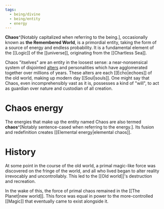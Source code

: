 ```yaml
---
tags:
  - being/divine
  - being/entity
  - energy
---
```

**Chaos**^[Notably capitalized when referring to the being.], occasionally known as **the Remembered World**, is a primordial entity, taking the form of a source of energy and endless probability. It is a fundamental element of the [[Logic]] of the [[universe]], originating from the [[Chartless Sea]].

Chaos "itselves" are an entity in the loosest sense: a near-nonsensical system of disjointed [alters](https://en.wiktionary.org/wiki/alter#English) and personalities which have agglomerated together over millions of years. These alters are each [[Echo|echoes]] of the old world, making up modern day [[Soul|souls]]. One might say that Chaos, even incomprehensibly vast as it is, possesses a kind of "will", to act as guardian over nature and custodian of all creation. 

# Chaos energy
The energies that make up the entity named Chaos are also termed **chaos**^[Notably sentence-cased when referring to the energy.]. Its fusion and redefinition creates [[Elemental energy|elemental chaos]].

# History
At some point in the course of the old world, a primal magic-like force was discovered on the fringe of the world, and all who lived began to alter reality irrevocably and uncontrollably. This led to the [[Old world]]'s destruction and recreation.

In the wake of this, the force of primal chaos remained in the [[The Planet|new world]]. This force was equal in power to the more-controlled [[Magic]] that eventually came to exist alongside it.

